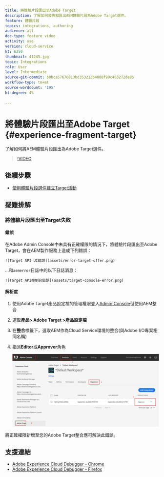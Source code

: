 ```yaml
---
title: 將體驗片段匯出至Adobe Target
description: 了解如何發佈和匯出AEM體驗片段為Adobe Target選件。
feature: 體驗片段
topics: integrations, authoring
audience: all
doc-type: feature video
activity: use
version: cloud-service
kt: 6350
thumbnail: 41245.jpg
topic: Integrations
role: User
level: Intermediate
source-git-commit: b0bca57676813bd353213b4808f99c463272de85
workflow-type: tm+mt
source-wordcount: '195'
ht-degree: 4%

---
```



# 將體驗片段匯出至Adobe Target {#experience-fragment-target}

了解如何將AEM體驗片段匯出為Adobe Target選件。

>[!VIDEO](https://video.tv.adobe.com/v/41245?quality=12&learn=on)

## 後續步驟

+ [使用體驗片段選件建立Target活動](./create-target-activity.md)

## 疑難排解

### 將體驗片段匯出至Target失敗

#### 錯誤

在Adobe Admin Console中未具有正確權限的情況下，將體驗片段匯出至Adobe Target，會在AEM製作服務上造成下列錯誤：

    ![Target API UI錯誤](assets/error-target-offer.png)

...和`aemerror`日誌中的以下日誌消息：

    ![Target API控制台錯誤](assets/target-console-error.png)

#### 解析度

1. 使用Adobe Target產品設定檔的管理權限登入[Admin Console](https://adminconsole.adobe.com/)但使用AEM整合
2. 選取&#x200B;__產品> Adobe Target >產品設定檔__
3. 在&#x200B;__整合__&#x200B;標籤下，選取AEM作為Cloud Service環境的整合(與Adobe I/O專案相同名稱)
4. 指派&#x200B;__Editor__&#x200B;或&#x200B;__Approver__&#x200B;角色

   ![Target API錯誤](assets/target-permissions.png)

將正確權限新增至您的Adobe Target整合應可解決此錯誤。

## 支援連結

+ [Adobe Experience Cloud Debugger - Chrome](https://chrome.google.com/webstore/detail/adobe-experience-cloud-de/ocdmogmohccmeicdhlhhgepeaijenapj)
+ [Adobe Experience Cloud Debugger - Firefox](https://addons.mozilla.org/en-US/firefox/addon/adobe-experience-platform-dbg/)